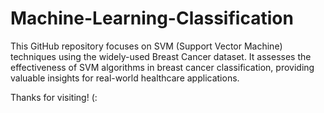 # Machine-Learning-Classification


This GitHub repository focuses on SVM (Support Vector Machine) techniques using the widely-used Breast Cancer dataset. It assesses the effectiveness of SVM algorithms in breast cancer classification, providing valuable insights for real-world healthcare applications.

Thanks for visiting! (:
